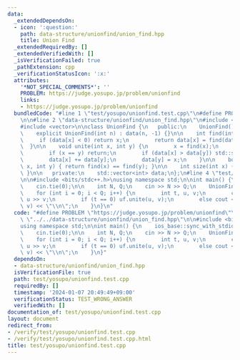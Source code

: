 ```yaml
---
data:
  _extendedDependsOn:
  - icon: ':question:'
    path: data-structure/unionfind/union_find.hpp
    title: Union Find
  _extendedRequiredBy: []
  _extendedVerifiedWith: []
  _isVerificationFailed: true
  _pathExtension: cpp
  _verificationStatusIcon: ':x:'
  attributes:
    '*NOT_SPECIAL_COMMENTS*': ''
    PROBLEM: https://judge.yosupo.jp/problem/unionfind
    links:
    - https://judge.yosupo.jp/problem/unionfind
  bundledCode: "#line 1 \"test/yosupo/unionfind.test.cpp\"\n#define PROBLEM \"https://judge.yosupo.jp/problem/unionfind\"\
    \n\n#line 2 \"data-structure/unionfind/union_find.hpp\"\n#include <algorithm>\n\
    #include <vector>\n\nclass UnionFind {\n   public:\n    UnionFind() = default;\n\
    \    explicit UnionFind(int n) : data(n, -1) {}\n\n    int find(int x) {\n   \
    \     if (data[x] < 0) return x;\n        return data[x] = find(data[x]);\n  \
    \  }\n\n    void unite(int x, int y) {\n        x = find(x);\n        y = find(y);\n\
    \        if (x == y) return;\n        if (data[x] > data[y]) std::swap(x, y);\n\
    \        data[x] += data[y];\n        data[y] = x;\n    }\n\n    bool same(int\
    \ x, int y) { return find(x) == find(y); }\n\n    int size(int x) { return -data[find(x)];\
    \ }\n\n   private:\n    std::vector<int> data;\n};\n#line 4 \"test/yosupo/unionfind.test.cpp\"\
    \n\n#include <bits/stdc++.h>\nusing namespace std;\n\nint main() {\n    ios_base::sync_with_stdio(false);\n\
    \    cin.tie(0);\n\n    int N, Q;\n    cin >> N >> Q;\n    UnionFind uf(N);\n\
    \    for (int i = 0; i < Q; i++) {\n        int t, u, v;\n        cin >> t >>\
    \ u >> v;\n        if (t == 0) uf.unite(u, v);\n        else cout << uf.same(u,\
    \ v) << \"\\n\";\n    }\n}\n"
  code: "#define PROBLEM \"https://judge.yosupo.jp/problem/unionfind\"\n\n#include\
    \ \"../../data-structure/unionfind/union_find.hpp\"\n\n#include <bits/stdc++.h>\n\
    using namespace std;\n\nint main() {\n    ios_base::sync_with_stdio(false);\n\
    \    cin.tie(0);\n\n    int N, Q;\n    cin >> N >> Q;\n    UnionFind uf(N);\n\
    \    for (int i = 0; i < Q; i++) {\n        int t, u, v;\n        cin >> t >>\
    \ u >> v;\n        if (t == 0) uf.unite(u, v);\n        else cout << uf.same(u,\
    \ v) << \"\\n\";\n    }\n}"
  dependsOn:
  - data-structure/unionfind/union_find.hpp
  isVerificationFile: true
  path: test/yosupo/unionfind.test.cpp
  requiredBy: []
  timestamp: '2024-01-07 20:49:49+09:00'
  verificationStatus: TEST_WRONG_ANSWER
  verifiedWith: []
documentation_of: test/yosupo/unionfind.test.cpp
layout: document
redirect_from:
- /verify/test/yosupo/unionfind.test.cpp
- /verify/test/yosupo/unionfind.test.cpp.html
title: test/yosupo/unionfind.test.cpp
---
```

